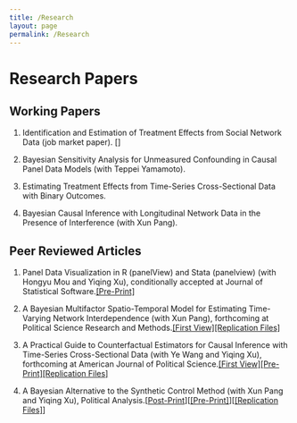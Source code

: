 ```yaml
---
title: /Research
layout: page
permalink: /Research
---
```


# Research Papers 

## Working Papers 

1. Identification and Estimation of Treatment Effects from Social Network Data (job market paper). []
  
2. Bayesian Sensitivity Analysis for Unmeasured Confounding in Causal Panel Data Models (with Teppei Yamamoto).

3. Estimating Treatment Effects from Time-Series Cross-Sectional Data with Binary Outcomes.

4. Bayesian Causal Inference with Longitudinal Network Data in the Presence of Interference (with Xun Pang).


## Peer Reviewed Articles

1. Panel Data Visualization in R (panelView) and Stata (panelview) (with Hongyu Mou and Yiqing Xu), conditionally accepted at Journal of Statistical Software.<a href="https://papers.ssrn.com/sol3/papers.cfm?abstract_id=4202154">[Pre-Print]</a> 

3. A Bayesian Multifactor Spatio-Temporal Model for Estimating Time-Varying Network Interdependence (with Xun Pang), forthcoming at Political Science Research and Methods.<a href="https://www.cambridge.org/core/journals/political-science-research-and-methods/article/abs/bayesian-multifactor-spatiotemporal-model-for-estimating-timevarying-network-interdependence/4BA3382FCC76830D7918E51678DDC1DE">[First View]</a><a href="https://dataverse.harvard.edu/dataset.xhtml?persistentId=doi:10.7910/DVN/B5RVWB">[Replication Files]</a>

5. A Practical Guide to Counterfactual Estimators for Causal Inference with Time-Series Cross-Sectional Data (with Ye Wang and Yiqing Xu), forthcoming at American Journal of Political Science.<a href="https://onlinelibrary.wiley.com/doi/full/10.1111/ajps.12723">[First View]</a><a href="https://papers.ssrn.com/sol3/papers.cfm?abstract_id=3555463">[Pre-Print]</a><a href="https://dataverse.harvard.edu/dataset.xhtml?persistentId=doi:10.7910/DVN/ZVC9W5">[Replication Files]</a>

6. A Bayesian Alternative to the Synthetic Control Method (with Xun Pang and Yiqing Xu), Political Analysis.[<a href="https://www.cambridge.org/core/journals/political-analysis/article/bayesian-alternative-to-synthetic-control-for-comparative-case-studies/C23BD67E4BBBB8C88ADAEAE169696A45">Post-Print</a>][<a href="https://papers.ssrn.com/sol3/papers.cfm?abstract_id=3649226">[Pre-Print]</a>][<a href="https://dataverse.harvard.edu/dataset.xhtml?persistentId=doi:10.7910/DVN/B6SWA1">[Replication Files]</a>]

